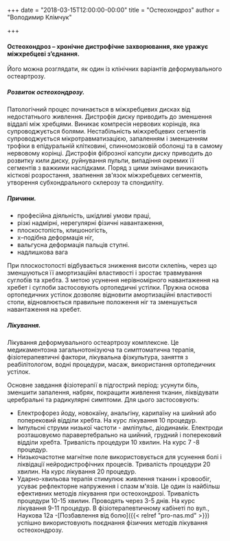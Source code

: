 +++
date = "2018-03-15T12:00:00-00:00"
title = "Остеохондроз"
author = "Володимир Клімчук"

+++

#### Остеохондроз – хронічне дистрофічне захворювання, яке уражує міжхребцеві з’єднання. 

Його можна розглядати, як один із клінічних варіантів деформувального остеартрозу.

##### Розвиток остеохондрозу.

Патологічний процес починається в міжхребцевих дисках від недостатнього живлення. Дистрофія диску приводить до зменшення віддалі між хребцями. Виникає компресія нервових корінців, яка супроводжується болями. Нестабільність міжхребцевих сегментів супроводжується мікротравматизацією, запаленням і зменшенням трофіки в епідуральній клітковині, спинномозковій оболонці та в самому нервовому корінці. Дистрофія фіброзної капсули диску приводить до розвитку кили диску, руйнування пульпи, випадіння окремих її сегментів з важкими наслідками. Поряд з цими змінами виникають кісткові розростання, звапнення зв'язок міжхребцевих сегментів, утворення субхондрального склерозу та спондиліту.
 
##### Причини.

* професійна діяльність, шкідливі умови праці, 
* різкі надмірні, нерегулярні фізичні навантаження, 
* плоскостопість, клишоногість, 
* х–подібна деформація ніг, 
* вальгусна деформація пальців ступні.
* надлишкова вага

При плоскостопості відбувається зниження висоти склепінь, через що зменшуються її амортизаційні властивості і зростає травмування суглобів та хребта. З метою усунення нерівномірного навантаження на хребет і суглоби застосовують ортопедичні устілки. Пружна основа ортопедичних устілок дозволяє відновити амортизаційні властивості стопи, відновлюється правильне положення ніг та зменшується навантаження на хребет.

##### Лікування.

Лікування деформувального остеартрозу комплексне. Це медикаментозна загальнотонізуюча та симптоматична терапія, фізіотерапевтичні фактори, лікувальна фізкультура, заняття з реабілітологом, водні процедури, масаж, використання ортопедичних устілок.
 
Основне завдання фізіотерапії в підгострий період: усунути біль, зменшити запалення, набряк, покращити живлення тканин, ліквідувати церебральні та радикулярні симптоми. Для цього застосовують: 

* Електрофорез йоду, новокаїну, анальгіну, карипаїну на шийний або поперековий відділи хребта. На курс лікування 10 процедур. 
* Імпульсні струми низької частоти - амліпульс, діодинамік. Електроди розташовуємо паравертебрально на шийний, грудний і поперековий відділи хребта. Тривалість процедури 10 хвилин. На курс 7 -8 процедур. 
* Низькочастотне магнітне поле використовується для усунення болі і ліквідації нейродистрофічних процесів. Тривалість процедури 20 хвилин. На курс лікування 20 процедур. 
* Ударно-хвильова терапія стимулює живлення тканин і кровообіг, усуває рефлекторне напруження і спазм м'язів. Це один із найбільш ефективних методів лікування при остеохондрозі. Тривалість процедури 10-15 хвилин. Проводять через 3-5 днів. На курс лікування 9-11 процедур.
 В фізіотерапевтичному кабінеті по вул., Наукова 12а -[Позбавлення від болю]({{< relref "pro-nas.md" >}}) успішно використовують поєднання фізичних методів лікування остеохондрозу. 
